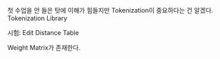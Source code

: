  첫 수업을 안 들은 탓에 이해가 힘들지만 Tokenization이 중요하다는 건 알겠다.
 Tokenization Library

시험: Edit Distance Table

Weight Matrix가 존재한다.